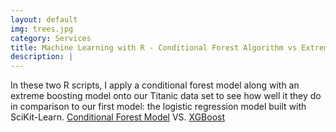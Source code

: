 ```yaml
---
layout: default
img: trees.jpg
category: Services
title: Machine Learning with R - Conditional Forest Algorithm vs Extreme Gradient Boosting
description: |
---
```

In these two R scripts, I apply a conditional forest model along with an extreme boosting model onto our Titanic data set to see how well it they do in comparison to our first model: the logistic regression model built with SciKit-Learn. [Conditional Forest Model](https://github.com/robinphetsa/Data-Science/blob/master/Titanic/CForestTitanic%20-%20Best%20Model.R) VS. [XGBoost](https://github.com/robinphetsa/Data-Science/blob/master/Titanic/xgboosttitanic.R)


